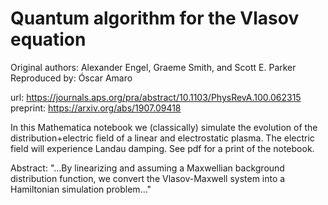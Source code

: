 # Quantum algorithm for the Vlasov equation

Original authors: Alexander Engel, Graeme Smith, and Scott E. Parker \
Reproduced by: Óscar Amaro

url: https://journals.aps.org/pra/abstract/10.1103/PhysRevA.100.062315 \
preprint: https://arxiv.org/abs/1907.09418

In this Mathematica notebook we (classically) simulate the evolution of the distribution+electric field of a linear and electrostatic plasma. The electric field will experience Landau damping.
See pdf for a print of the notebook.

Abstract: "...By linearizing and assuming a Maxwellian background distribution function, we convert the Vlasov-Maxwell system into a Hamiltonian simulation problem..."
